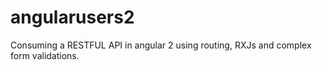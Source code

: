# angularusers2
Consuming a RESTFUL API  in angular 2 using routing, RXJs and complex form validations.
